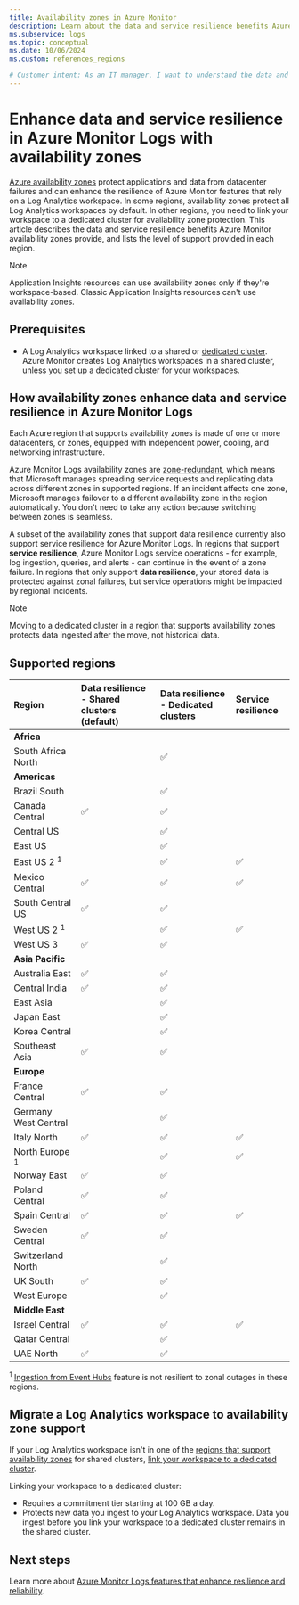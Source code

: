 ```yaml
---
title: Availability zones in Azure Monitor
description: Learn about the data and service resilience benefits Azure Monitor availability zones provide to protect against datacenter failure. 
ms.subservice: logs
ms.topic: conceptual
ms.date: 10/06/2024
ms.custom: references_regions

# Customer intent: As an IT manager, I want to understand the data and service resilience benefits Azure Monitor availability zones provide to ensure my data and services are sufficiently protected in the event of datacenter failure.
---
```

# Enhance data and service resilience in Azure Monitor Logs with availability zones

[Azure availability zones](/azure/reliability/availability-zones-overview) protect applications and data from datacenter failures and can enhance the resilience of Azure Monitor features that rely on a Log Analytics workspace. In some regions, availability zones protect all Log Analytics workspaces by default. In other regions, you need to link your workspace to a dedicated cluster for availability zone protection. This article describes the data and service resilience benefits Azure Monitor availability zones provide, and lists the level of support provided in each region.

> [!NOTE]
> Application Insights resources can use availability zones only if they're workspace-based. Classic Application Insights resources can't use availability zones.

## Prerequisites

- A Log Analytics workspace linked to a shared or [dedicated cluster](logs-dedicated-clusters.md). Azure Monitor creates Log Analytics workspaces in a shared cluster, unless you set up a dedicated cluster for your workspaces.

## How availability zones enhance data and service resilience in Azure Monitor Logs

Each Azure region that supports availability zones is made of one or more datacenters, or zones, equipped with independent power, cooling, and networking infrastructure. 

Azure Monitor Logs availability zones are [zone-redundant](/azure/reliability/availability-zones-overview#zonal-and-zone-redundant-services), which means that Microsoft manages spreading service requests and replicating data across different zones in supported regions. If an incident affects one zone, Microsoft manages failover to a different availability zone in the region automatically. You don't need to take any action because switching between zones is seamless. 

A subset of the availability zones that support data resilience currently also support service resilience for Azure Monitor Logs. In regions that support **service resilience**, Azure Monitor Logs service operations - for example, log ingestion, queries, and alerts - can continue in the event of a zone failure. In regions that only support **data resilience**, your stored data is protected against zonal failures, but service operations might be impacted by regional incidents.

> [!NOTE]
> Moving to a dedicated cluster in a region that supports availability zones protects data ingested after the move, not historical data.
    
## Supported regions

| Region | Data resilience - Shared clusters (default) | Data resilience - Dedicated clusters | Service resilience |
|:---|:---|:---|:---|
| **Africa** | | | |
| South Africa North | | :white_check_mark: | |
| **Americas** | | | |
| Brazil South | | :white_check_mark: | |
| Canada Central | :white_check_mark: | :white_check_mark: | |
| Central US | | :white_check_mark: | |
| East US | | :white_check_mark: | |
| East US 2 <sup>1</sup> | | :white_check_mark: | :white_check_mark: |
| Mexico Central	| :white_check_mark: | :white_check_mark: | :white_check_mark: |
| South Central US	| :white_check_mark: | :white_check_mark: | |
| West US 2 <sup>1</sup> | | :white_check_mark: | :white_check_mark: |
| West US 3	| :white_check_mark: | :white_check_mark: | |
| **Asia Pacific**	| |	| |
| Australia East | :white_check_mark: | :white_check_mark: | |
| Central India	| :white_check_mark: | :white_check_mark: | |
| East Asia	| | :white_check_mark: | |
| Japan East	| | :white_check_mark: | |
| Korea Central	| | :white_check_mark: | |
| Southeast Asia	| :white_check_mark: | :white_check_mark: | |
| **Europe** | |	| |
| France Central	| :white_check_mark: | :white_check_mark: | |
| Germany West Central	| | :white_check_mark: | |
| Italy North	| :white_check_mark: | :white_check_mark: | :white_check_mark: |
| North Europe <sup>1</sup>	| | :white_check_mark: | :white_check_mark: | :white_check_mark: |
| Norway East	| :white_check_mark: | :white_check_mark: | |
| Poland Central	| :white_check_mark: | :white_check_mark: | |
| Spain Central	| :white_check_mark: | :white_check_mark: | :white_check_mark: |
| Sweden Central	| :white_check_mark: | :white_check_mark: | |
| Switzerland North	| | :white_check_mark: | |
| UK South	| :white_check_mark: | :white_check_mark: | |
| West Europe	| | :white_check_mark: | |
| **Middle East** | | | |
| Israel Central | :white_check_mark: | :white_check_mark: | :white_check_mark: |
| Qatar Central	| | :white_check_mark: | |
| UAE North	| :white_check_mark: | :white_check_mark: | |

<sup>1</sup> [Ingestion from Event Hubs](./ingest-logs-event-hub.md) feature is not resilient to zonal outages in these regions.


## Migrate a Log Analytics workspace to availability zone support

If your Log Analytics workspace isn't in one of the [regions that support availability zones](#supported-regions) for shared clusters, [link your workspace to a dedicated cluster](logs-dedicated-clusters.md). 

Linking your workspace to a dedicated cluster:

- Requires a commitment tier starting at 100 GB a day.
- Protects new data you ingest to your Log Analytics workspace. Data you ingest before you link your workspace to a dedicated cluster remains in the shared cluster.

## Next steps

Learn more about [Azure Monitor Logs features that enhance resilience and reliability](../best-practices-logs.md#reliability).
